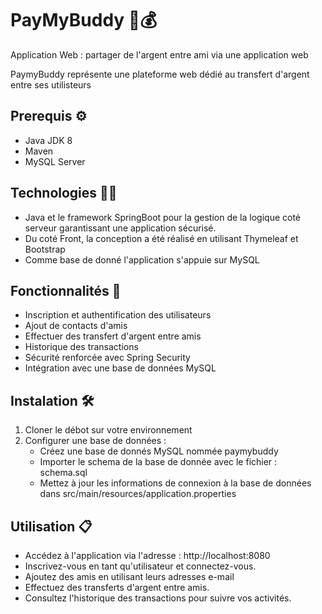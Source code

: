 # PayMyBuddy 🤝💰
Application Web : partager de l'argent entre ami via une application web

PaymyBuddy représente une plateforme web dédié au transfert d'argent entre ses utilisteurs

## Prerequis ⚙️
- Java JDK 8
- Maven
- MySQL Server

## Technologies 👨‍💻
- Java et le framework SpringBoot pour la gestion de la logique coté serveur garantissant une application sécurisé.
- Du coté Front, la conception a été réalisé en utilisant Thymeleaf et Bootstrap
- Comme base de donné l'application s'appuie sur MySQL

## Fonctionnalités 🚀
  - Inscription et authentification des utilisateurs
  - Ajout de contacts d'amis
  - Effectuer des transfert d'argent entre amis
  - Historique des transactions
  - Sécurité renforcée avec Spring Security
  - Intégration avec une base de données MySQL

## Instalation 🛠️

1. Cloner le débot sur votre environnement
2. Configurer une base de données :
   - Créez une base de donnés MySQL nommée paymybuddy
   - Importer le schema de la base de donnée avec le fichier : schema.sql
   - Mettez à jour les informations de connexion à la base de données dans src/main/resources/application.properties

## Utilisation 📋
- Accédez à l'application via l'adresse : http://localhost:8080
- Inscrivez-vous en tant qu'utilisateur et connectez-vous.
- Ajoutez des amis en utilisant leurs adresses e-mail
- Effectuez des transferts d'argent entre amis.
- Consultez l'historique des transactions pour suivre vos activités.


    
   
